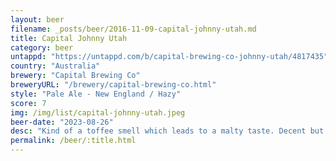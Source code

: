 ```yaml
---
layout: beer
filename: _posts/beer/2016-11-09-capital-johnny-utah.md
title: Capital Johnny Utah
category: beer
untappd: "https://untappd.com/b/capital-brewing-co-johnny-utah/4817435"
country: "Australia"
brewery: "Capital Brewing Co"
breweryURL: "/brewery/capital-brewing-co.html"
style: "Pale Ale - New England / Hazy"
score: 7
img: /img/list/capital-johnny-utah.jpeg
beer-date: "2023-08-26"
desc: "Kind of a toffee smell which leads to a malty taste. Decent but not really a NEIPA"
permalink: /beer/:title.html
---
```

